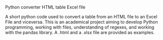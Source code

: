 Python converter HTML table Excel file

A short python code used to convert a table from an HTML file to an Excel File and viceversa. This is an academical project aiming to develop Python programming, working with files, understanding of regexes, and working with the pandas library. A .html and a .xlsx file are provided as examples.